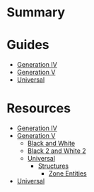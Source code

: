 # Summary

# Guides
- [Generation IV]()
- [Generation V]()
- [Universal]()

# Resources
- [Generation IV]()
- [Generation V]()
    - [Black and White]()
    - [Black 2 and White 2]()
    - [Universal]()
        - [Structures]()           
            - [Zone Entities](gen_v/universal/structures/zone_entities.md)
- [Universal]()

